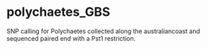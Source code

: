 # polychaetes_GBS
SNP calling for Polychaetes collected along the australiancoast and sequenced paired end with a Pst1 restriction.
